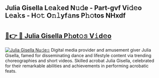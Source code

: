 ## Julia Gisella L𝚎a𝚔ed N𝚞𝚍e - Part-gvf Vi𝚍𝚎o L𝚎a𝚔s - H𝚘𝚝 O𝚗𝚕yf𝚊ns P𝚑𝚘tos NHxdf

# <h2><a href="http://kfefdh.oniu.top/?m=Julia+Gisella">🔗👉 🔴 Julia Gisella P𝚑ot𝚘𝚜 V𝚒d𝚎o</a></h2>

[![Julia Gisella Nu𝚍e𝚜](https://i.imgur.com/0qMVB7G.gif)](http://kfefdh.oniu.top/?m=Julia+Gisella)
Digital media provider and amusement giver Julia Gisella, famed for disseminating dance and lifestyle content via trending choreographies and short videos. Skilled acrobat Julia Gisella, celebrated for their remarkable abilities and achievements in performing acrobatic feats.  
